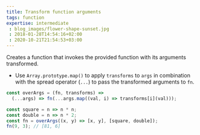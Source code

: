 ```yaml
---
title: Transform function arguments
tags: function
expertise: intermediate
 : blog_images/flower-shape-sunset.jpg
 : 2018-01-28T14:54:16+02:00
 : 2020-10-21T21:54:53+03:00
---
```


Creates a function that invokes the provided function with its arguments transformed.

- Use `Array.prototype.map()` to apply `transforms` to `args` in combination with the spread operator (`...`) to pass the transformed arguments to `fn`.

```js
const overArgs = (fn, transforms) =>
  (...args) => fn(...args.map((val, i) => transforms[i](val)));
```

```js
const square = n => n * n;
const double = n => n * 2;
const fn = overArgs((x, y) => [x, y], [square, double]);
fn(9, 3); // [81, 6]
```

